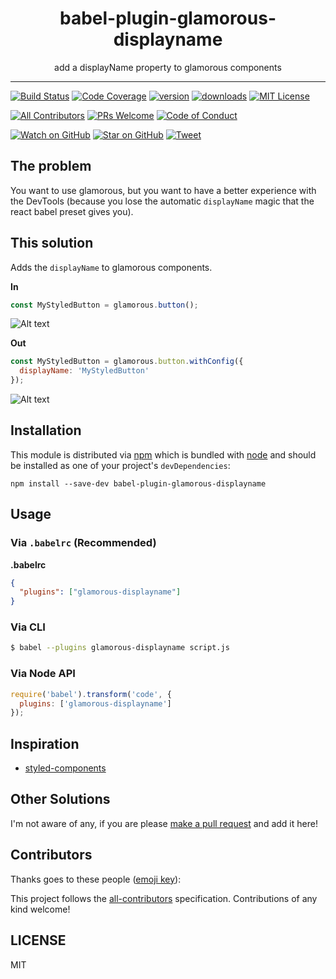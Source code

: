 <div align="center">
<h1>babel-plugin-glamorous-displayname</h1>

<p>add a displayName property to glamorous components</p>
</div>

<hr />

[![Build Status][build-badge]][build]
[![Code Coverage][coverage-badge]][coverage]
[![version][version-badge]][package]
[![downloads][downloads-badge]][npmcharts]
[![MIT License][license-badge]][LICENSE]

[![All Contributors](https://img.shields.io/badge/all_contributors-0-orange.svg?style=flat-square)](#contributors)
[![PRs Welcome][prs-badge]][prs]
[![Code of Conduct][coc-badge]][coc]

[![Watch on GitHub][github-watch-badge]][github-watch]
[![Star on GitHub][github-star-badge]][github-star]
[![Tweet][twitter-badge]][twitter]

## The problem

You want to use glamorous, but you want to have a better experience with the
DevTools (because you lose the automatic `displayName` magic that the react
babel preset gives you).

## This solution

Adds the `displayName` to glamorous components.

**In**

```js
const MyStyledButton = glamorous.button();
```

![Alt text](https://cloud.githubusercontent.com/assets/16327281/25269334/2617d1c4-264a-11e7-98aa-9b67c9c26ad6.png "React DevTools")

**Out**

```js
const MyStyledButton = glamorous.button.withConfig({
  displayName: 'MyStyledButton'
});
```

![Alt text](https://cloud.githubusercontent.com/assets/16327281/25269284/f4c4791a-2649-11e7-8457-f367ea8fab59.png "React DevTools")

## Installation

This module is distributed via [npm][npm] which is bundled with [node][node] and
should be installed as one of your project's `devDependencies`:

```
npm install --save-dev babel-plugin-glamorous-displayname
```


## Usage

### Via `.babelrc` (Recommended)

**.babelrc**

```json
{
  "plugins": ["glamorous-displayname"]
}
```

### Via CLI

```sh
$ babel --plugins glamorous-displayname script.js
```

### Via Node API

```javascript
require('babel').transform('code', {
  plugins: ['glamorous-displayname']
});
```

## Inspiration

- [styled-components](https://github.com/styled-components/babel-plugin-styled-components)

## Other Solutions

I'm not aware of any, if you are please [make a pull request][prs] and add it
here!

## Contributors

Thanks goes to these people ([emoji key][emojis]):

<!-- ALL-CONTRIBUTORS-LIST:START - Do not remove or modify this section -->
<!-- ALL-CONTRIBUTORS-LIST:END -->

This project follows the [all-contributors][all-contributors] specification.
Contributions of any kind welcome!

## LICENSE

MIT

[npm]: https://www.npmjs.com/
[node]: https://nodejs.org
[build-badge]: https://img.shields.io/travis/kentcdodds/babel-plugin-glamorous-displayname.svg?style=flat-square
[build]: https://travis-ci.org/kentcdodds/babel-plugin-glamorous-displayname
[coverage-badge]: https://img.shields.io/codecov/c/github/kentcdodds/babel-plugin-glamorous-displayname.svg?style=flat-square
[coverage]: https://codecov.io/github/kentcdodds/babel-plugin-glamorous-displayname
[version-badge]: https://img.shields.io/npm/v/babel-plugin-glamorous-displayname.svg?style=flat-square
[package]: https://www.npmjs.com/package/babel-plugin-glamorous-displayname
[downloads-badge]: https://img.shields.io/npm/dm/babel-plugin-glamorous-displayname.svg?style=flat-square
[npmcharts]: http://npmcharts.com/compare/babel-plugin-glamorous-displayname
[license-badge]: https://img.shields.io/npm/l/babel-plugin-glamorous-displayname.svg?style=flat-square
[license]: https://github.com/bernard-lin/babel-plugin-glamorous-displayname/blob/master/LICENSE
[prs-badge]: https://img.shields.io/badge/PRs-welcome-brightgreen.svg?style=flat-square
[prs]: http://makeapullrequest.com
[donate-badge]: https://img.shields.io/badge/$-support-green.svg?style=flat-square
[coc-badge]: https://img.shields.io/badge/code%20of-conduct-ff69b4.svg?style=flat-square
[coc]: https://github.com/bernard-lin/babel-plugin-glamorous-displayname/blob/master/other/CODE_OF_CONDUCT.md
[github-watch-badge]: https://img.shields.io/github/watchers/kentcdodds/babel-plugin-glamorous-displayname.svg?style=social
[github-watch]: https://github.com/bernard-lin/babel-plugin-glamorous-displayname/watchers
[github-star-badge]: https://img.shields.io/github/stars/kentcdodds/babel-plugin-glamorous-displayname.svg?style=social
[github-star]: https://github.com/bernard-lin/babel-plugin-glamorous-displayname/stargazers
[twitter]: https://twitter.com/intent/tweet?text=Check%20out%20babel-plugin-glamorous-displayname!%20https://github.com/bernard-lin/babel-plugin-glamorous-displayname%20%F0%9F%91%8D
[twitter-badge]: https://img.shields.io/twitter/url/https/github.com/kentcdodds/babel-plugin-glamorous-displayname.svg?style=social
[emojis]: https://github.com/kentcdodds/all-contributors#emoji-key
[all-contributors]: https://github.com/kentcdodds/all-contributors

